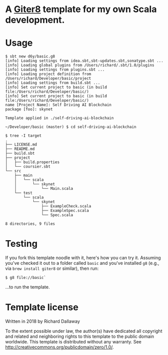 # A [Giter8][g8] template for my own Scala development.

# Usage

```
$ sbt new d6y/basic.g8
[info] Loading settings from idea.sbt,sbt-updates.sbt,sonatype.sbt ...
[info] Loading global plugins from /Users/richard/.sbt/1.0/plugins
[info] Loading settings from plugins.sbt ...
[info] Loading project definition from /Users/richard/Developer/basic/project
[info] Loading settings from build.sbt ...
[info] Set current project to basic (in build file:/Users/richard/Developer/basic/)
[info] Set current project to basic (in build file:/Users/richard/Developer/basic/)
name [Project Name]: Self Driving AI Blockchain
package [foo]: skynet

Template applied in ./self-driving-ai-blockchain

~/Developer/basic (master) $ cd self-driving-ai-blockchain

$ tree -I target
.
├── LICENSE.md
├── README.md
├── build.sbt
├── project
│   ├── build.properties
│   └── coursier.sbt
└── src
    ├── main
    │   └── scala
    │       └── skynet
    │           └── Main.scala
    └── test
        └── scala
            └── skynet
                ├── ExampleCheck.scala
                ├── ExampleSpec.scala
                └── Spec.scala

8 directories, 9 files
```


# Testing

If you fork this template noodle with it, here's how you can try it. 
Assuming you've checked it out to a folder called `basic` and you've installed `g8` (e.g.,  via `brew install giter8` or similar), then run:

```
$ g8 file://basic`
```

...to run the template.

# Template license
Written in 2018 by Richard Dallaway

To the extent possible under law, the author(s) have dedicated all copyright and related
and neighboring rights to this template to the public domain worldwide.
This template is distributed without any warranty. See <http://creativecommons.org/publicdomain/zero/1.0/>.

[g8]: http://www.foundweekends.org/giter8/
